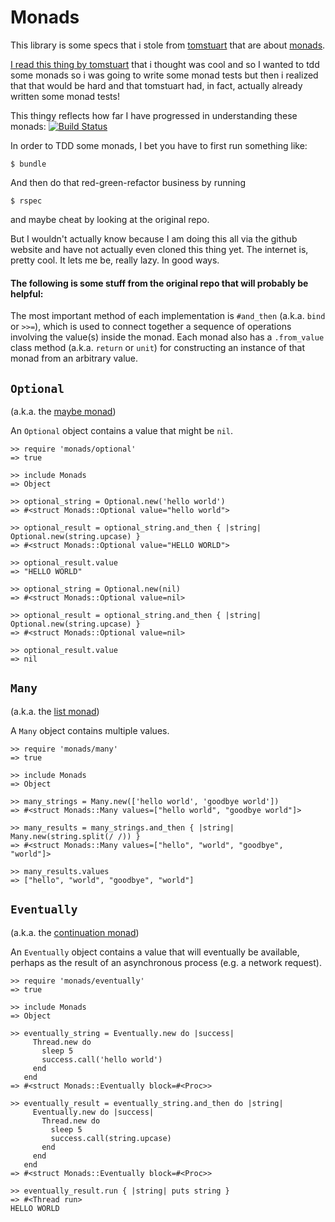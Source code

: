 # Monads

This library is some specs that i stole from [tomstuart](https://github.com/tomstuart/monads) that are about [monads](http://en.wikipedia.org/wiki/Monad_(functional_programming)).

[I read this thing by tomstuart](http://codon.com/refactoring-ruby-with-monads) that i thought was cool and so I wanted to tdd some monads so i was going to write some monad tests but then i realized that that would be hard and that tomstuart had, in fact, actually already written some monad tests!

This thingy reflects how far I have progressed in understanding these monads: [![Build Status](https://travis-ci.org/coleww/TDD_SOME_monads.svg?branch=cole)](https://travis-ci.org/coleww/TDD_SOME_monads)

In order to TDD some monads, I bet you have to first run something like:

```console
$ bundle
```

And then do that red-green-refactor business by running

```console
$ rspec
```

and maybe cheat by looking at the original repo.

But I wouldn't actually know because I am doing this all via the github website and have not actually even cloned this thing yet. The internet is, pretty cool. It lets me be, really lazy. In good ways.



#### The following is some stuff from the original repo that will probably be helpful:


The most important method of each implementation is `#and_then` (a.k.a. `bind` or `>>=`), which is used to connect together a sequence of operations involving the value(s) inside the monad. Each monad also has a `.from_value` class method (a.k.a. `return` or `unit`) for constructing an instance of that monad from an arbitrary value.

## `Optional`

(a.k.a. the [maybe monad](http://en.wikipedia.org/wiki/Monad_%28functional_programming%29#The_Maybe_monad))

An `Optional` object contains a value that might be `nil`.

```irb
>> require 'monads/optional'
=> true

>> include Monads
=> Object

>> optional_string = Optional.new('hello world')
=> #<struct Monads::Optional value="hello world">

>> optional_result = optional_string.and_then { |string| Optional.new(string.upcase) }
=> #<struct Monads::Optional value="HELLO WORLD">

>> optional_result.value
=> "HELLO WORLD"

>> optional_string = Optional.new(nil)
=> #<struct Monads::Optional value=nil>

>> optional_result = optional_string.and_then { |string| Optional.new(string.upcase) }
=> #<struct Monads::Optional value=nil>

>> optional_result.value
=> nil
```

## `Many`

(a.k.a. the [list monad](http://en.wikipedia.org/wiki/Monad_%28functional_programming%29#Collections))

A `Many` object contains multiple values.

```irb
>> require 'monads/many'
=> true

>> include Monads
=> Object

>> many_strings = Many.new(['hello world', 'goodbye world'])
=> #<struct Monads::Many values=["hello world", "goodbye world"]>

>> many_results = many_strings.and_then { |string| Many.new(string.split(/ /)) }
=> #<struct Monads::Many values=["hello", "world", "goodbye", "world"]>

>> many_results.values
=> ["hello", "world", "goodbye", "world"]
```

## `Eventually`

(a.k.a. the [continuation monad](http://en.wikipedia.org/wiki/Monad_%28functional_programming%29#Continuation_monad))

An `Eventually` object contains a value that will eventually be available, perhaps as the result of an asynchronous process (e.g. a network request).

```irb
>> require 'monads/eventually'
=> true

>> include Monads
=> Object

>> eventually_string = Eventually.new do |success|
     Thread.new do
       sleep 5
       success.call('hello world')
     end
   end
=> #<struct Monads::Eventually block=#<Proc>>

>> eventually_result = eventually_string.and_then do |string|
     Eventually.new do |success|
       Thread.new do
         sleep 5
         success.call(string.upcase)
       end
     end
   end
=> #<struct Monads::Eventually block=#<Proc>>

>> eventually_result.run { |string| puts string }
=> #<Thread run>
HELLO WORLD
```
